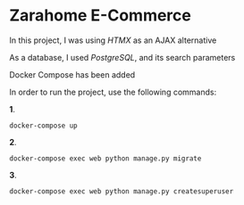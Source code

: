 # Zarahome E-Commerce
In this project, I was using *HTMX* as an AJAX alternative

As a database, I used *PostgreSQL*, and its search parameters 

Docker Compose has been added

In order to run the project, use the following commands:

**1**. 
```shell
docker-compose up
```

**2**. 
```shell
docker-compose exec web python manage.py migrate
```

**3**.
```shell
docker-compose exec web python manage.py createsuperuser
```

